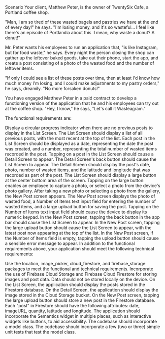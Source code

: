 Scenario
Your client, Matthew Peter, is the owner of TwentySix Cafe, a Portland coffee shop.

"Man, I am so tired of these wasted bagels and pastries we have at the end of every day!" he says. "I'm losing money, and it's so wasteful... I feel like there's an episode of Portlandia about this. I mean, why waste a donut? A donut!"

Mr. Peter wants his employees to run an application that, "is like Instagram, but for food waste," he says. Every night the person closing the shop can gather up the leftover baked goods, take out their phone, start the app, and create a post consisting of a photo of the wasted food and the number of leftover items.

"If only I could see a list of these posts over time, then at least I'd know how much money I'm losing, and I could make adjustments to my pastry orders," he says, dreamily. "No more forsaken donuts!"

You have engaged Matthew Peter in a paid contract to develop a functioning version of the application that he and his employees can try out at the coffee shop. "Hey, I know," he says, "Let's call it Wasteagram."

The functional requirements are:

Display a circular progress indicator when there are no previous posts to display in the List Screen.
The List Screen should display a list of all previous posts, with the most recent at the top of the list.
Each post in the List Screen should be displayed as a date, representing the date the post was created, and a number, representing the total number of wasted items recorded in the post.
Tapping on a post in the List Screen should cause a Detail Screen to appear. The Detail Screen's back button should cause the List Screen to appear.
The Detail Screen should display the post's date, photo, number of wasted items, and the latitude and longitude that was recorded as part of the post.
The List Screen should display a large button at the center bottom area of the screen.
Tapping on the large button enables an employee to capture a photo, or select a photo from the device's photo gallery.
After taking a new photo or selecting a photo from the gallery, the New Post screen appears.
The New Post screen displays the photo of wasted food, a Number of Items text input field for entering the number of wasted items, and a large upload button for saving the post.
Tapping on the Number of Items text input field should cause the device to display its numeric keypad.
In the New Post screen, tapping the back button in the app bar should cause the List Screen to appear.
In the New Post screen, tapping the large upload button should cause the List Screen to appear, with the latest post now appearing at the top of the list.
In the New Post screen, if the Number of Items field is empty, tapping the upload button should cause a sensible error message to appear.
In addition to the functional requirements above, your application should meet the following technical requirements:

Use the location, image_picker, cloud_firestore, and firebase_storage packages to meet the functional and technical requirements.
Incorporate the use of Firebase Cloud Storage and Firebase Cloud Firestore for storing images and post data.
Data should not be stored locally on the device.
On the List Screen, the application should display the posts stored in the Firestore database.
On the Detail Screen, the application should display the image stored in the Cloud Storage bucket.
On the New Post screen, tapping the large upload button should store a new post in the Firestore database.
Each "post" in Firestore should have the following attributes: date, imageURL, quantity, latitude and longitude.
The application should incorporate the Semantics widget in multiple places, such as interactive widgets like buttons, to aid accessibility.
The codebase should incorporate a model class.
The codebase should incorporate a few (two or three) simple unit tests that test the model class.